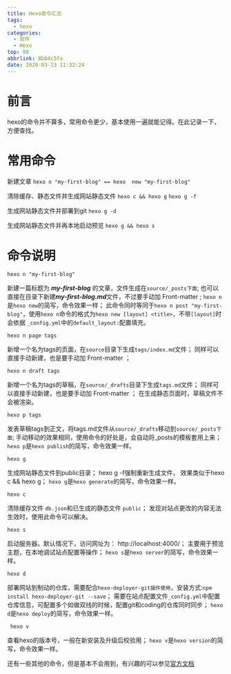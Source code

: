 ```yaml
---
title: Hexo命令汇总
tags:
  - hexo
categories:
  - 软件
  - Hexo
top: 80
abbrlink: 8bb4c5fa
date: 2020-03-13 11:32:24
---
```




# 前言
hexo的命令并不算多，常用命令更少，基本使用一遍就能记得。在此记录一下，方便查找。

# 常用命令
新建文章
`hexo n "my-first-blog" == hexo  new "my-first-blog"` 

清除缓存、静态文件并生成网站静态文件
`hexo c && hexo g` 
`hexo g -f`

生成网站静态文件并部署到git
`hexo g -d`  

生成网站静态文件并再本地启动预览
`hexo g && hexo s`

<!--more-->

# 命令说明
```
hexo n "my-first-blog"
```

新建一篇标题为 ***my-first-blog*** 的文章，文件生成在`source/_posts下面`;
也可以直接在目录下新建***my-first-blog.md***文件，不过要手动加 Front-matter ;
`hexo n`是`hexo new`的简写，命令效果一样；
此命令同时等同于`hexo n post "my-first-blog"`，使用`hexo n`命令的格式为`hexo new [layout] <title>`，不带`[layout]`时会依据 `_config.yml`中的`default_layout:`配置填充。

```
hexo n page tags
```

新增一个名为tags的页面，在`source`目录下生成`tags/index.md`文件；
同样可以直接手动新建，也是要手动加 Front-matter ；

```
hexo n draft tags
```

新增一个名为tags的草稿，在`source/_drafts`目录下生成`tags.md`文件；
同样可以直接手动新建，也是要手动加 Front-matter ；
在生成静态页面时，草稿文件不会被渲染。

```
hexo p tags
```

发表草稿tags到正文，将tags.md文件从`source/_drafts`移动到`source/_posts下面`;
手动移动的效果相同，使用命令的好处是，会自动将_posts的模板套用上来；
`hexo p`是`hexo publish`的简写，命令效果一样。


```
hexo g 
```

生成网站静态文件到public目录；
hexo g -f强制重新生成文件， 效果类似于hexo c && hexo g；
`hexo g`是`hexo generate`的简写，命令效果一样。

```
hexo c
```

清除缓存文件 `db.json`和已生成的静态文件 `public`；
发现对站点更改的内容无法生效时，使用此命令可以解决。

```
hexo s
```

启动服务器。默认情况下，访问网址为： http://localhost:4000/；
主要用于预览主题，在本地调试站点配置等操作；
`hexo s`是`hexo server`的简写，命令效果一样。

```
hexo d
```

部署网站到制动的仓库，需要配合`hexo-deployer-git插件使用`，安装方式:`npm install hexo-deployer-git --save`；
需要在站点配置文件`_config.yml`中配置仓库信息，可配置多个如做双线的时候，配置git和coding的仓库同时同步；
`hexo d`是`hexo deploy`的简写，命令效果一样。

```
 hexo v
```

查看hexo的版本号，一般在新安装及升级后校验用；
`hexo v`是`hexo version`的简写，命令效果一样。

还有一些其他的命令，但是基本不会用到，有兴趣的可以参见[官方文档](https://hexo.io/zh-cn/docs/commands)	
